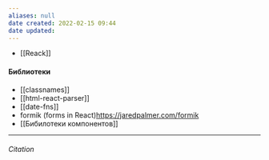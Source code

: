 ```yaml
---
aliases: null
date created: 2022-02-15 09:44
date updated:
---
```


- [[Reack]]

#### Библиотеки
- [[classnames]]
- [[html-react-parser]]
- [[date-fns]]
- formik (forms in React)<https://jaredpalmer.com/formik>
- [[Бибилотеки компонентов]]

---

###### Citation

